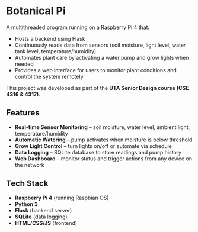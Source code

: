 # Botanical Pi

A multithreaded program running on a Raspberry Pi 4 that:
- Hosts a backend using Flask
- Continuously reads data from sensors (soil moisture, light level, water tank level, temperature/humidity)
- Automates plant care by activating a water pump and grow lights when needed
- Provides a web interface for users to monitor plant conditions and control the system remotely

This project was developed as part of the **UTA Senior Design course (CSE 4316 & 4317)**.


## Features
- **Real-time Sensor Monitoring** – soil moisture, water level, ambient light, temperature/humidity
- **Automatic Watering** – pump activates when moisture is below threshold
- **Grow Light Control** – turn lights on/off or automate via schedule
- **Data Logging** – SQLite database to store readings and pump history
- **Web Dashboard** – monitor status and trigger actions from any device on the network


## Tech Stack
- **Raspberry Pi 4** (running Raspbian OS)
- **Python 3**
- **Flask** (backend server)
- **SQLite** (data logging)
- **HTML/CSS/JS** (frontend)

